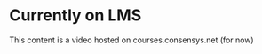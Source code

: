   Currently on LMS
================

  This content is a video hosted on courses.consensys.net (for now)

 